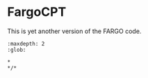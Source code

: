 # FargoCPT

This is yet another version of the FARGO code.

``` {toctree}
:maxdepth: 2
:glob:

*
*/*
```